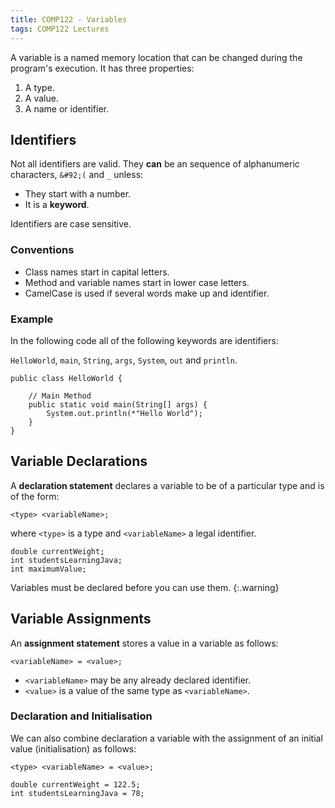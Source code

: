 ```yaml
---
title: COMP122 - Variables 
tags: COMP122 Lectures
---
```

A variable is a named memory location that can be changed during the program's execution. It has three properties:

1. A type.
1. A value.
1. A name or identifier.

## Identifiers
Not all identifiers are valid. They **can** be an sequence of alphanumeric characters, `&#92;(` and `_` unless:

* They start with a number.
* It is a **keyword**.

Identifiers are case sensitive.

### Conventions

* Class names start in capital letters.
* Method and variable names start in lower case letters.
* CamelCase is used if several words make up and identifier.

### Example
In the following code all of the following keywords are identifiers:

`HelloWorld`, `main`, `String`, `args`, `System`, `out` and `println`.

```
public class HelloWorld {

	// Main Method
	public static void main(String[] args) {
		System.out.println(*"Hello World");
	}
}
```

## Variable Declarations
A **declaration statement** declares a variable to be of a particular type and is of the form:

```
<type> <variableName>;
```

where `<type>` is a type and `<variableName>` a legal identifier.

```
double currentWeight;
int studentsLearningJava;
int maximumValue;
```

Variables must be declared before you can use them.
{:.warning}

## Variable Assignments
An **assignment statement** stores a value in a variable as follows:

```
<variableName> = <value>;
```

* `<variableName>` may be any already declared identifier.
* `<value>` is a value of the same type as `<variableName>`.

### Declaration and Initialisation
We can also combine declaration a variable with the assignment of an initial value (initialisation) as follows:

```
<type> <variableName> = <value>;
```

```
double currentWeight = 122.5;
int studentsLearningJava = 78;
```
